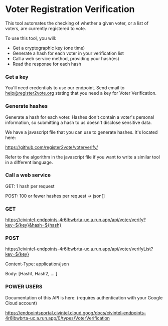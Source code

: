 # Voter Registration Verification

This tool automates the checking of whether a given voter, or a list of voters, are currently registered to vote.

To use this tool, you will:

* Get a cryptographic key (one time)
* Generate a hash for each voter in your verification list
* Call a web service method, providing your hash(es)
* Read the response for each hash

### Get a key

You'll need credentials to use our endpoint.  Send email to help@register2vote.org stating that you need a key for Voter Verification.

### Generate hashes

Generate a hash for each voter.  Hashes don't contain a voter's personal information, so submitting a hash to us doesn't disclose sensitive data.

We have a javascript file that you can use to generate hashes. It's located here:

https://github.com/register2vote/voterverify/

Refer to the algorithm in the javascript file if you want to write a similar tool in a different language.

### Call a web service

GET: 1 hash per request

POST: 100 or fewer hashes per request -> json[]

### GET

https://civintel-endpoints-4r6lbwbrta-uc.a.run.app/api/voter/verify?key=${key}&hash=${hash}

### POST

https://civintel-endpoints-4r6lbwbrta-uc.a.run.app/api/voter/verifyList?key=${key}

Content-Type: application/json

Body: [Hash1, Hash2, ... ]

### POWER USERS

Documentation of this API is here: (requires authentication with your Google Cloud account)

https://endpointsportal.civintel.cloud.goog/docs/civintel-endpoints-4r6lbwbrta-uc.a.run.app/0/types/VoterVerification
